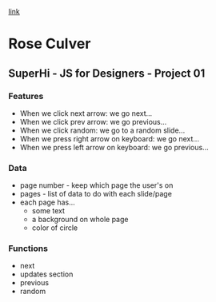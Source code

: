 [link](https://delimac.github.io/roseculver)

# Rose Culver
## SuperHi - JS for Designers - Project 01

### Features
- When we click next arrow: we go next...
- When we click prev arrow: we go previous...
- When we click random: we go to a random slide... 
- When we press right arrow on keyboard: we go next...
- When we press left arrow on keyboard: we go previous...

### Data
- page number - keep which page the user's on
- pages - list of data to do with each slide/page
- each page has...
	- some text
	- a background on whole page
	- color of circle

### Functions
- next
- updates section
- previous
- random

